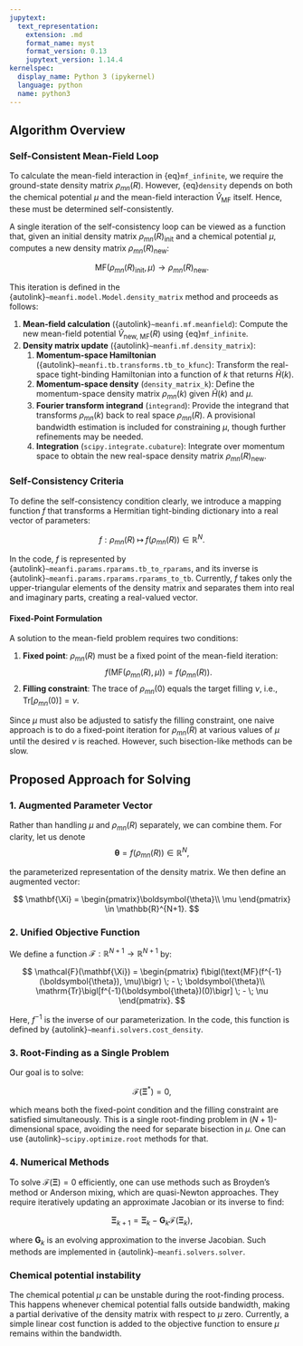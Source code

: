 ```yaml
---
jupytext:
  text_representation:
    extension: .md
    format_name: myst
    format_version: 0.13
    jupytext_version: 1.14.4
kernelspec:
  display_name: Python 3 (ipykernel)
  language: python
  name: python3
---
```

## Algorithm Overview

### Self-Consistent Mean-Field Loop

To calculate the mean-field interaction in {eq}`mf_infinite`, we require the ground-state density matrix $\rho_{mn}(R)$. However, {eq}`density` depends on both the chemical potential $\mu$ and the mean-field interaction $\hat{V}_{\text{MF}}$ itself. Hence, these must be determined self-consistently.

A single iteration of the self-consistency loop can be viewed as a function that, given an initial density matrix $\rho_{mn}(R)_{\text{init}}$ and a chemical potential $\mu$, computes a new density matrix $\rho_{mn}(R)_{\text{new}}$:

$$
\text{MF}(\rho_{mn}(R)_{\text{init}},\mu) \to \rho_{mn}(R)_{\text{new}}.
$$

This iteration is defined in the {autolink}`~meanfi.model.Model.density_matrix` method and proceeds as follows:

1. **Mean-field calculation** ({autolink}`~meanfi.mf.meanfield`): Compute the new mean-field potential $\hat{V}_{\text{new, MF}}(R)$ using {eq}`mf_infinite`.
2. **Density matrix update** ({autolink}`~meanfi.mf.density_matrix`):
   1. **Momentum-space Hamiltonian** ({autolink}`~meanfi.tb.transforms.tb_to_kfunc`): Transform the real-space tight-binding Hamiltonian into a function of $k$ that returns $\hat{H}(k)$.
   2. **Momentum-space density** (`density_matrix_k`): Define the momentum-space density matrix $\rho_{mn}(k)$ given $\hat{H}(k)$ and $\mu$.
   3. **Fourier transform integrand** (`integrand`): Provide the integrand that transforms $\rho_{mn}(k)$ back to real space $\rho_{mn}(R)$. A provisional bandwidth estimation is included for constraining $\mu$, though further refinements may be needed.
   4. **Integration** (`scipy.integrate.cubature`): Integrate over momentum space to obtain the new real-space density matrix $\rho_{mn}(R)_{\text{new}}$.

### Self-Consistency Criteria

To define the self-consistency condition clearly, we introduce a mapping function $f$ that transforms a Hermitian tight-binding dictionary into a real vector of parameters:

$$
 f : \rho_{mn}(R) \;\longmapsto\; f(\rho_{mn}(R)) \in \mathbb{R}^N.
$$

In the code, $f$ is represented by {autolink}`~meanfi.params.rparams.tb_to_rparams`, and its inverse is {autolink}`~meanfi.params.rparams.rparams_to_tb`. Currently, $f$ takes only the upper-triangular elements of the density matrix and separates them into real and imaginary parts, creating a real-valued vector.

#### Fixed-Point Formulation

A solution to the mean-field problem requires two conditions:

1. **Fixed point**: $\rho_{mn}(R)$ must be a fixed point of the mean-field iteration:
   $$
   f(\text{MF}(\rho_{mn}(R),\mu)) = f(\rho_{mn}(R)).
   $$
2. **Filling constraint**: The trace of $\rho_{mn}(0)$ equals the target filling $\nu$, i.e., $\mathrm{Tr}[\rho_{mn}(0)] = \nu$.

Since $\mu$ must also be adjusted to satisfy the filling constraint, one naive approach is to do a fixed-point iteration for $\rho_{mn}(R)$ at various values of $\mu$ until the desired $\nu$ is reached. However, such bisection-like methods can be slow.

## Proposed Approach for Solving

### 1. Augmented Parameter Vector

Rather than handling $\mu$ and $\rho_{mn}(R)$ separately, we can combine them. For clarity, let us denote
$$
\boldsymbol{\theta} = f(\rho_{mn}(R)) \in \mathbb{R}^N,
$$

the parameterized representation of the density matrix. We then define an augmented vector:

$$
\mathbf{\Xi} = \begin{pmatrix}\boldsymbol{\theta}\\ \mu \end{pmatrix} \in \mathbb{R}^{N+1}.
$$

### 2. Unified Objective Function

We define a function $\mathcal{F}: \mathbb{R}^{N+1} \to \mathbb{R}^{N+1}$ by:

$$
\mathcal{F}(\mathbf{\Xi}) = \begin{pmatrix}
  f\bigl(\text{MF}(f^{-1}(\boldsymbol{\theta}), \mu)\bigr) \; - \; \boldsymbol{\theta}\\
  \mathrm{Tr}\bigl[f^{-1}(\boldsymbol{\theta})(0)\bigr] \; - \; \nu
\end{pmatrix}.
$$

Here, $f^{-1}$ is the inverse of our parameterization. In the code, this function is defined by {autolink}`~meanfi.solvers.cost_density`.

### 3. Root-Finding as a Single Problem

Our goal is to solve:

$$
\mathcal{F}(\mathbf{\Xi}^*) = 0,
$$

which means both the fixed-point condition and the filling constraint are satisfied simultaneously. This is a single root-finding problem in $(N+1)$-dimensional space, avoiding the need for separate bisection in $\mu$.
One can use {autolink}`~scipy.optimize.root` methods for that.

### 4. Numerical Methods

To solve $\mathcal{F}(\mathbf{\Xi}) = 0$ efficiently, one can use methods such as Broyden’s method or Anderson mixing, which are quasi-Newton approaches. They require iteratively updating an approximate Jacobian or its inverse to find:

$$
\mathbf{\Xi}_{k+1} = \mathbf{\Xi}_k - \mathbf{G}_k \mathcal{F}(\mathbf{\Xi}_k),
$$

where $\mathbf{G}_k$ is an evolving approximation to the inverse Jacobian. Such methods are implemented in {autolink}`~meanfi.solvers.solver`.

### Chemical potential instability

The chemical potential $\mu$ can be unstable during the root-finding process.
This happens whenever chemical potential falls outside bandwidth, making a partial derivative of the density matrix with respect to $\mu$ zero. 
Currently, a simple linear cost function is added to the objective function to ensure $\mu$ remains within the bandwidth.
